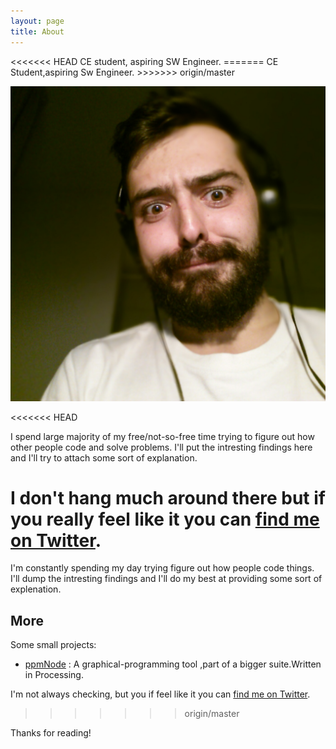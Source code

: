 ```yaml
---
layout: page
title: About
---
```


<p class="message">
<<<<<<< HEAD
  CE student, aspiring SW Engineer.
=======
  CE Student,aspiring Sw Engineer.
>>>>>>> origin/master
</p>
<div id="infoBox">
<img id="pic" src="/img/pic2.jpg" >
</div>

<<<<<<< HEAD

I spend large majority of my free/not-so-free time trying to figure out how other people code and
solve problems.
I'll put the intresting findings here and I'll try to attach some sort of explanation.

I don't hang much around there but if you really feel like it you can [find me on Twitter](https://twitter.com/mdo).
=======
I'm constantly spending my day trying figure out how people code things. I'll dump the intresting findings and I'll do my best at providing some sort of explenation.

## More

Some small projects:

* [ppmNode](https://github.com/LoreBerli/ppmNode) : A graphical-programming tool ,part of a bigger suite.Written in Processing.

I'm not always checking, but you if feel like it you can [find me on Twitter](https://twitter.com/mrgorsky).
>>>>>>> origin/master

Thanks for reading!
